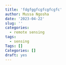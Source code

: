 ```yaml
---
title: 'fdgfggfcgfcgfcgfc'
author: Mussa Ngosha
date: '2023-04-22'
slug: ''
categories:
  - remote sensing
tags:
  - sensing
Tags: []
Categories: []
draft: yes
---
```



